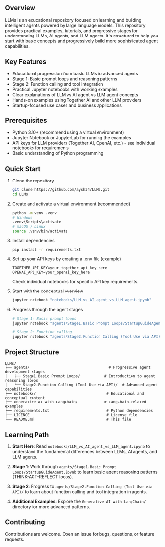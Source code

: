 ## Overview

LLMs is an educational repository focused on learning and building intelligent agents powered by large language models. This repository provides practical examples, tutorials, and progressive stages for understanding LLMs, AI agents, and LLM agents. It's structured to help you start with basic concepts and progressively build more sophisticated agent capabilities.

## Key Features

- Educational progression from basic LLMs to advanced agents
- Stage 1: Basic prompt loops and reasoning patterns
- Stage 2: Function calling and tool integration
- Practical Jupyter notebooks with working examples
- Clear explanations of LLM vs AI agent vs LLM agent concepts
- Hands-on examples using Together AI and other LLM providers
- Startup-focused use cases and business applications

## Prerequisites

- Python 3.10+ (recommend using a virtual environment)
- Jupyter Notebook or JupyterLab for running the examples
- API keys for LLM providers (Together AI, OpenAI, etc.) - see individual notebooks for requirements
- Basic understanding of Python programming

## Quick Start

1. Clone the repository
    ```bash
    git clone https://github.com/aysh34/LLMs.git
    cd LLMs
    ```

2. Create and activate a virtual environment (recommended)
    ```bash
    python -m venv .venv
    # Windows
    .venv\Scripts\activate
    # macOS / Linux
    source .venv/bin/activate
    ```

3. Install dependencies
    ```bash
    pip install -r requirements.txt
    ```

4. Set up your API keys by creating a .env file (example)
    ```
    TOGETHER_API_KEY=your_together_api_key_here
    OPENAI_API_KEY=your_openai_key_here
    ```
    Check individual notebooks for specific API key requirements.

5. Start with the conceptual overview
    ```bash
    jupyter notebook "notebooks/LLM_vs_AI_agent_vs_LLM_agent.ipynb"
    ```

6. Progress through the agent stages
    ```bash
    # Stage 1: Basic prompt loops
    jupyter notebook "agents/Stage1.Basic Prompt Loops/StartupGuideAgent.ipynb"
    
    # Stage 2: Function calling
    jupyter notebook "agents/Stage2.Function Calling (Tool Use via API)/BasicFunctionCalling.ipynb"
    ```

## Project Structure

```
LLMs/
├── agents/                                    # Progressive agent development stages
│   ├── Stage1.Basic Prompt Loops/           # Introduction to agent reasoning loops
│   └── Stage2.Function Calling (Tool Use via API)/  # Advanced agent capabilities
├── notebooks/                                # Educational and conceptual content
├── Generative AI with LangChain/            # LangChain-related examples
├── requirements.txt                          # Python dependencies
├── LICENCE                                   # License file
└── README.md                                 # This file
```

## Learning Path

1. **Start Here**: Read `notebooks/LLM_vs_AI_agent_vs_LLM_agent.ipynb` to understand the fundamental differences between LLMs, AI agents, and LLM agents.

2. **Stage 1**: Work through `agents/Stage1.Basic Prompt Loops/StartupGuideAgent.ipynb` to learn basic agent reasoning patterns (THINK-ACT-REFLECT loops).

3. **Stage 2**: Progress to `agents/Stage2.Function Calling (Tool Use via API)/` to learn about function calling and tool integration in agents.

4. **Additional Examples**: Explore the `Generative AI with LangChain/` directory for more advanced patterns.

## Contributing

Contributions are welcome. Open an issue for bugs, questions, or feature requests.
